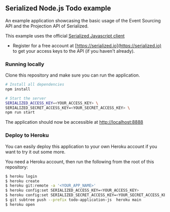 ## Serialized Node.js Todo example

An example application showcasing the basic usage of the Event Sourcing API and the Projection API of Serialized. 

This example uses the official [Serialized Javascript client](https://github.com/serialized-io/client-js)

- Register for a free account at [https://serialized.io](https://serialized.io) to get your access keys to the API (if you haven't already).

### Running locally

Clone this repository and make sure you can run the application.

```bash
# Install all dependencies
npm install

# Start the server
SERIALIZED_ACCESS_KEY=<YOUR_ACCESS_KEY> \
SERIALIZED_SECRET_ACCESS_KEY=<YOUR_SECRET_ACCESS_KEY> \
npm run start
```

The application should now be accessible at [http://localhost:8888](http://localhost:8888)

### Deploy to Heroku

You can easily deploy this application to your own Heroku account if you want to try it out some more.

You need a Heroku account, then run the following from the root of this repository:

```bash
$ heroku login
$ heroku create
$ heroku git:remote -a '<YOUR_APP_NAME>'
$ heroku config:set SERIALIZED_ACCESS_KEY=<YOUR_ACCESS_KEY>
$ heroku config:set SERIALIZED_SECRET_ACCESS_KEY=<YOUR_SECRET_ACCESS_KEY>
$ git subtree push --prefix todo-application-js  heroku main
$ heroku open
```
